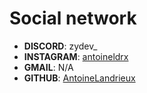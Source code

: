 
# Social network

- **DISCORD**: zydev_
- **INSTAGRAM**: [antoineldrx](https://instagram.com/antoineldrx/)
- **GMAIL**: N/A
- **GITHUB**: [AntoineLandrieux](https://github.com/AntoineLandrieux)
